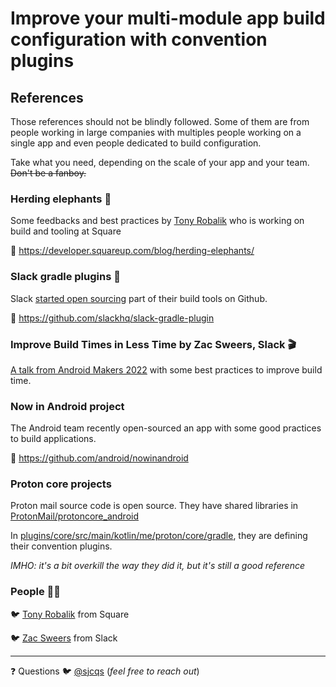 # Improve your multi-module app build configuration with convention plugins
## References

Those references should not be blindly followed. Some of them are from people working in large companies 
with multiples people working on a single app and even people dedicated to build configuration.

Take what you need, depending on the scale of your app and your team. ~~Don't be a fanboy.~~  

### Herding elephants 🐘
Some feedbacks and best practices by [Tony Robalik](https://twitter.com/autonomousapps) who is working on build and tooling at Square

🔗 https://developer.squareup.com/blog/herding-elephants/

### Slack gradle plugins 👀
Slack [started open sourcing](https://slack.engineering/developing-in-the-open/) part of their build tools on Github. 

🔗 https://github.com/slackhq/slack-gradle-plugin

### Improve Build Times in Less Time by Zac Sweers, Slack 🎬
[A talk from Android Makers 2022](https://www.youtube.com/watch?v=CkKtCuqqxHs) with some best practices to improve
build time. 

### Now in Android project
The Android team recently open-sourced an app with some good practices to build applications. 

🔗 https://github.com/android/nowinandroid

### Proton core projects
Proton mail source code is open source. They have shared libraries in [ProtonMail/protoncore_android](https://github.com/ProtonMail/protoncore_android)

In [plugins/core/src/main/kotlin/me/proton/core/gradle](https://github.com/ProtonMail/protoncore_android/tree/main/plugins/core/src/main/kotlin/me/proton/core/gradle), they 
are defining their convention plugins. 

_IMHO: it's a bit overkill the way they did it, but it's still a good reference_

### People 👨‍💻
🐦 [Tony Robalik](https://twitter.com/autonomousapps) from Square

🐦 [Zac Sweers](https://twitter.com/ZacSweers) from Slack

---
❓ Questions
🐦 [@sjcqs](https://twitter.com/sjcqs) (_feel free to reach out_)